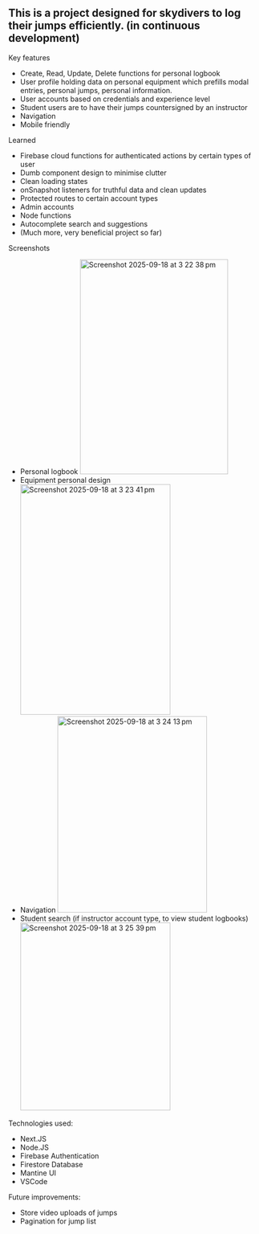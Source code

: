 ## This is a project designed for skydivers to log their jumps efficiently. (in continuous development)

Key features
- Create, Read, Update, Delete functions for personal logbook
- User profile holding data on personal equipment which prefills modal entries, personal jumps, personal information.
- User accounts based on credentials and experience level
- Student users are to have their jumps countersigned by an instructor
- Navigation
- Mobile friendly

Learned
- Firebase cloud functions for authenticated actions by certain types of user
- Dumb component design to minimise clutter
- Clean loading states
- onSnapshot listeners for truthful data and clean updates
- Protected routes to certain account types
- Admin accounts
- Node functions
- Autocomplete search and suggestions
- (Much more, very beneficial project so far)

Screenshots
- Personal logbook <img width="295" height="428" alt="Screenshot 2025-09-18 at 3 22 38 pm" src="https://github.com/user-attachments/assets/c45aad49-41f7-43c5-972f-ec7a1550242f" />
- Equipment personal design <img width="299" height="459" alt="Screenshot 2025-09-18 at 3 23 41 pm" src="https://github.com/user-attachments/assets/4e6e6fbd-53f5-414b-b497-20fcbce80452" />
- Navigation <img width="298" height="391" alt="Screenshot 2025-09-18 at 3 24 13 pm" src="https://github.com/user-attachments/assets/2fd3a16c-3842-4923-822d-b57be605ad03" />
- Student search (if instructor account type, to view student logbooks) <img width="299" height="374" alt="Screenshot 2025-09-18 at 3 25 39 pm" src="https://github.com/user-attachments/assets/d29df0b5-f327-4ed7-8bf4-d182a79d5247" />

Technologies used:

- Next.JS
- Node.JS
- Firebase Authentication
- Firestore Database
- Mantine UI
- VSCode

Future improvements:

- Store video uploads of jumps
- Pagination for jump list

